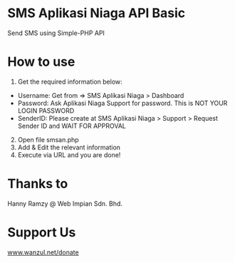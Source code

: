 # SMS Aplikasi Niaga API Basic

Send SMS using Simple-PHP API 

# How to use

1. Get the required information below:
  * Username: Get from => SMS Aplikasi Niaga > Dashboard 
  * Password: Ask Aplikasi Niaga Support for password. This is NOT YOUR LOGIN PASSWORD
  * SenderID: Please create at SMS Aplikasi Niaga > Support > Request Sender ID and WAIT FOR APPROVAL
2. Open file smsan.php
3. Add & Edit the relevant information
4. Execute via URL and you are done!

# Thanks to

Hanny Ramzy @ Web Impian Sdn. Bhd.

# Support Us

www.wanzul.net/donate
